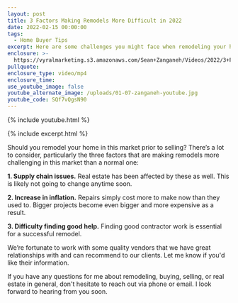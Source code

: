 ```yaml
---
layout: post
title: 3 Factors Making Remodels More Difficult in 2022
date: 2022-02-15 00:00:00
tags:
  - Home Buyer Tips
excerpt: Here are some challenges you might face when remodeling your home.
enclosure: >-
  https://vyralmarketing.s3.amazonaws.com/Sean+Zanganeh/Videos/2022/3+Factors+Making+Remodels+More+Difficult+in+2022.mp4
pullquote:
enclosure_type: video/mp4
enclosure_time:
use_youtube_image: false
youtube_alternate_image: /uploads/01-07-zanganeh-youtube.jpg
youtube_code: SQf7vQgsN90
---
```

{% include youtube.html %}

{% include excerpt.html %}

Should you remodel your home in this market prior to selling? There’s a lot to consider, particularly the three factors that are making remodels more challenging in this market than a normal one:

**1\. Supply chain issues.** Real estate has been affected by these as well. This is likely not going to change anytime soon.

**2\. Increase in inflation.** Repairs simply cost more to make now than they used to. Bigger projects become even bigger and more expensive as a result.

**3\. Difficulty finding good help.** Finding good contractor work is essential for a successful remodel.

We’re fortunate to work with some quality vendors that we have great relationships with and can recommend to our clients. Let me know if you'd like their information.

If you have any questions for me about remodeling, buying, selling, or real estate in general, don't hesitate to reach out via phone or email. I look forward to hearing from you soon.
